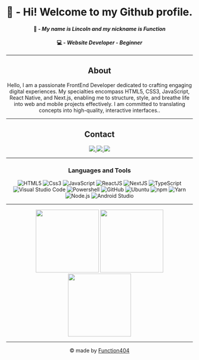 <div align='center'>

# 👋 - Hi! Welcome to my Github profile.    

</div>


<div align='center'>
    <h4>🙂 - <i>My name is Lincoln and my nickname is Function</i><br></h4>
    <h4>💻 - <i>Website Developer - Beginner</i><br></h4>
</div>
<hr>
<div align="center">
  
## About

Hello, I am a passionate FrontEnd Developer dedicated to crafting engaging digital experiences. My specialties encompass HTML5, CSS3, JavaScript, React Native, and Next.js, enabling me to structure, style, and breathe life into web and mobile projects effectively. I am committed to translating concepts into high-quality, interactive interfaces..

-------------------

## Contact

<a href="https://www.instagram.com/lincoln.xit__/">
    <img src="https://img.shields.io/badge/Lincoln.xit__-%23E4405F.svg?style=for-the-badge&logo=Instagram&logoColor=white"/>
</a> 
<a href="https://www.github.com/Function404">
   <img src="https://img.shields.io/badge/Function404-000000.svg?style=for-the-badge&logo=github&logoColor=white"/> 
</a>
<a href="https://www.linkedin.com/in/lincoln-novais-mezzalira-361962236/">
    <img src="https://img.shields.io/badge/Lincoln%20Novais%20Mezzalira-1083de.svg?style=for-the-badge&logo=linkedin&logoColor=white"/>
</a> 

-------------------

### Languages and Tools  
![HTML5](https://img.shields.io/badge/html5-%23E34F26.svg?style=for-the-badge&logo=html5&logoColor=ffffff)
![Css3](https://img.shields.io/badge/css3-359acc.svg?style=for-the-badge&logo=css3&logoColor=ffffff)
![JavaScript](https://img.shields.io/badge/JavaScript-ffee00?&style=for-the-badge&logo=javascript&logoColor=000000) 
![ReactJS](https://img.shields.io/badge/reactjs-359acc.svg?style=for-the-badge&logo=react&logoColor=ffffff)
![NextJS](https://img.shields.io/badge/nextjs-000.svg?style=for-the-badge&logo=next.js&logoColor=ffffff)
![TypeScript](https://img.shields.io/badge/typescript-3178C6.svg?style=for-the-badge&logo=typescript&logoColor=ffffff)
![Visual Studio Code](https://img.shields.io/badge/VisualStudioCode-0078d7.svg?style=for-the-badge&logo=visual-studio-code&logoColor=ffffff) 
![Powershell](https://img.shields.io/badge/powershell-278cda.svg?style=for-the-badge&logo=powershell&logoColor=ffffff)
![GitHub](https://img.shields.io/badge/github-%23121011.svg?style=for-the-badge&logo=github&logoColor=ffffff) 
![Ubuntu](https://img.shields.io/badge/Ubuntu-E95420?style=for-the-badge&logo=ubuntu&logoColor=ffffff)
![npm](https://img.shields.io/badge/npm-cb3837.svg?style=for-the-badge&logo=npm&logoColor=ffffff)
![Yarn](https://img.shields.io/badge/yarn-2c8ebb.svg?style=for-the-badge&logo=yarn&logoColor=ffffff)
![Node.js](https://img.shields.io/badge/nodejs-5fa04e.svg?style=for-the-badge&logo=node.js&logoColor=ffffff)
![Android Studio](https://img.shields.io/badge/Android%20Studio-34a853.svg?style=for-the-badge&logo=androidstudio&logoColor=ffffff)

-------------------

<div align='center'>
    <img height="170em" aling="center" src="https://github-readme-stats.vercel.app/api?username=Function404&show_icons=true&theme=dark&count_private=true&include_all_commits=true"/>
    <img height="170em" aling="center" src="https://github-readme-streak-stats.herokuapp.com/?user=Function404&theme=dark&include_all_commits=true&count_private=true"/>
    <img height="170em" aling="center" src="https://github-readme-stats.vercel.app/api/top-langs/?username=function404&layout=compact&langs_count=10&theme=dark"/>
</div>

-----

© made by <a href='https://function404.netlify.app' target='_blank'>Function404</a>
